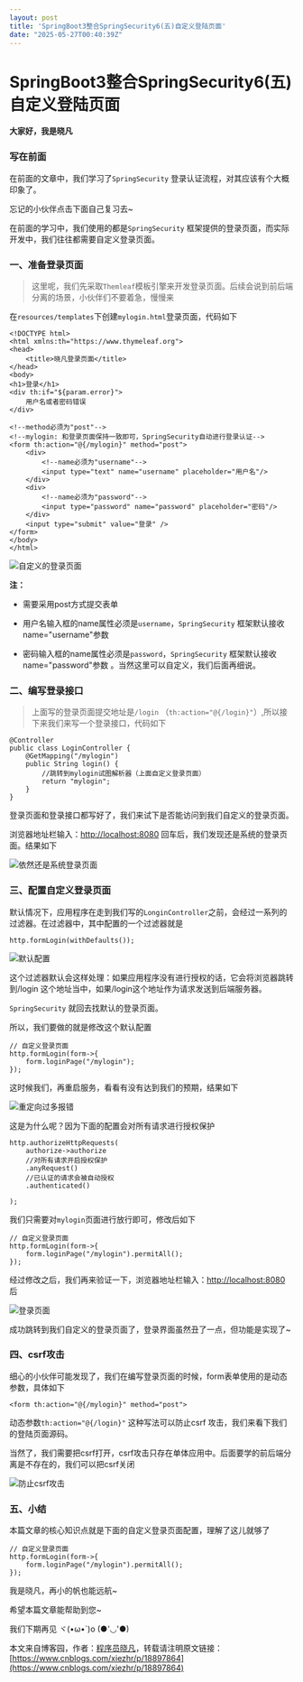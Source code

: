 ```yaml
---
layout: post
title: 'SpringBoot3整合SpringSecurity6(五)自定义登陆页面'
date: "2025-05-27T00:40:39Z"
---
```

SpringBoot3整合SpringSecurity6(五)自定义登陆页面
======================================

**大家好，我是晓凡**

### 写在前面

在前面的文章中，我们学习了`SpringSecurity` 登录认证流程，对其应该有个大概印象了。

忘记的小伙伴点击下面自己复习去~

在前面的学习中，我们使用的都是`SpringSecurity` 框架提供的登录页面，而实际开发中，我们往往都需要自定义登录页面。

### 一、准备登录页面

> 这里呢，我们先采取`Themleaf`模板引擎来开发登录页面。后续会说到前后端分离的场景，小伙伴们不要着急，慢慢来

在`resources/templates`下创建`mylogin.html`登录页面，代码如下

    <!DOCTYPE html>
    <html xmlns:th="https://www.thymeleaf.org">
    <head>
        <title>晓凡登录页面</title>
    </head>
    <body>
    <h1>登录</h1>
    <div th:if="${param.error}">
        用户名或者密码错误
    </div>
    
    <!--method必须为"post"-->
    <!--mylogin: 和登录页面保持一致即可，SpringSecurity自动进行登录认证-->
    <form th:action="@{/mylogin}" method="post">
        <div>
            <!--name必须为"username"-->
            <input type="text" name="username" placeholder="用户名"/>
        </div>
        <div>
            <!--name必须为"password"-->
            <input type="password" name="password" placeholder="密码"/>
        </div>
        <input type="submit" value="登录" />
    </form>
    </body>
    </html>
    

![自定义的登录页面](https://img2024.cnblogs.com/blog/2381533/202505/2381533-20250527081920208-1743698786.png)

**注：**

*   需要采用post方式提交表单
    
*   用户名输入框的name属性必须是`username`，`SpringSecurity` 框架默认接收name="username"参数
    
*   密码输入框的name属性必须是`password`，`SpringSecurity` 框架默认接收name="password"参数 。当然这里可以自定义，我们后面再细说。
    

### 二、编写登录接口

> 上面写的登录页面提交地址是`/login` （`th:action="@{/login}"`）,所以接下来我们来写一个登录接口，代码如下

    @Controller
    public class LoginController {
        @GetMapping("/mylogin")
        public String login() {
            //跳转到mylogin试图解析器（上面自定义登录页面）
            return "mylogin";
        }
    }
    

登录页面和登录接口都写好了，我们来试下是否能访问到我们自定义的登录页面。

浏览器地址栏输入：[http://localhost:8080](http://localhost:8080) 回车后，我们发现还是系统的登录页面。结果如下

![依然还是系统登录页面](https://img2024.cnblogs.com/blog/2381533/202505/2381533-20250527081920152-71731090.png)

### 三、配置自定义登录页面

默认情况下，应用程序在走到我们写的`LonginController`之前，会经过一系列的过滤器。在过滤器中，其中配置的一个过滤器就是

    http.formLogin(withDefaults());
    

![默认配置](https://img2024.cnblogs.com/blog/2381533/202505/2381533-20250527081920178-2090505884.png)

这个过滤器默认会这样处理：如果应用程序没有进行授权的话，它会将浏览器跳转到/login 这个地址当中，如果/login这个地址作为请求发送到后端服务器。

`SpringSecurity` 就回去找默认的登录页面。

所以，我们要做的就是修改这个默认配置

    // 自定义登录页面
    http.formLogin(form->{
        form.loginPage("/mylogin");
    });
    

这时候我们，再重启服务，看看有没有达到我们的预期，结果如下

![重定向过多报错](https://img2024.cnblogs.com/blog/2381533/202505/2381533-20250527082104953-1780999477.png)

这是为什么呢？因为下面的配置会对所有请求进行授权保护

    http.authorizeHttpRequests(
        authorize->authorize
        //对所有请求开启授权保护
        .anyRequest()
        //已认证的请求会被自动授权
        .authenticated()
    
    );
    

我们只需要对`mylogin`页面进行放行即可，修改后如下

    // 自定义登录页面
    http.formLogin(form->{
        form.loginPage("/mylogin").permitAll();
    });
    

经过修改之后，我们再来验证一下，浏览器地址栏输入：[http://localhost:8080](http://localhost:8080) 后

![登录页面](http://blog.xiezhrspace.cn/blog-img/%E7%99%BB%E5%BD%95%E9%A1%B5%E9%9D%A2.gif)

成功跳转到我们自定义的登录页面了，登录界面虽然丑了一点，但功能是实现了~

### 四、csrf攻击

细心的小伙伴可能发现了，我们在编写登录页面的时候，form表单使用的是动态参数，具体如下

    <form th:action="@{/mylogin}" method="post">
    

动态参数`th:action="@{/login}"` 这种写法可以防止csrf 攻击，我们来看下我们的登陆页面源码。

当然了，我们需要把csrf打开，csrf攻击只存在单体应用中。后面要学的前后端分离是不存在的，我们可以把csrf关闭

![防止csrf攻击](https://img2024.cnblogs.com/blog/2381533/202505/2381533-20250527081920241-1033481994.png)

### 五、小结

本篇文章的核心知识点就是下面的自定义登录页面配置，理解了这儿就够了

    // 自定义登录页面
    http.formLogin(form->{
        form.loginPage("/mylogin").permitAll();
    });
    

我是晓凡，再小的帆也能远航~

希望本篇文章能帮助到您~

我们下期再见 ヾ(•ω•\`)o (●'◡'●)

本文来自博客园，作者：[程序员晓凡](https://www.cnblogs.com/xiezhr/)，转载请注明原文链接：[https://www.cnblogs.com/xiezhr/p/18897864](https://www.cnblogs.com/xiezhr/p/18897864)